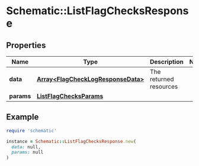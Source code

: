 # Schematic::ListFlagChecksResponse

## Properties

| Name | Type | Description | Notes |
| ---- | ---- | ----------- | ----- |
| **data** | [**Array&lt;FlagCheckLogResponseData&gt;**](FlagCheckLogResponseData.md) | The returned resources |  |
| **params** | [**ListFlagChecksParams**](ListFlagChecksParams.md) |  |  |

## Example

```ruby
require 'schematic'

instance = Schematic::ListFlagChecksResponse.new(
  data: null,
  params: null
)
```

